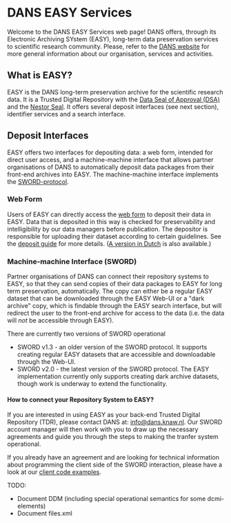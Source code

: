 DANS EASY Services
==================
Welcome to the DANS EASY Services web page! DANS offers, through its Electronic Archiving SYstem (EASY), long-term
data preservation services to scientific research community. Please, refer to the [DANS website] for more general
information about our organisation, services and activities.

[DANS website]: https://www.dans.knaw.nl/en

What is EASY?
-------------
EASY is the DANS long-term preservation archive for the scientific research data. It is a Trusted Digital Repository
with the [Data Seal of Approval (DSA)] and the [Nestor Seal]. It offers several deposit interfaces (see next section), 
identifier services and a search interface.

[Data Seal of Approval (DSA)]: http://www.datasealofapproval.org/en/
[Nestor Seal]: http://www.langzeitarchivierung.de/Subsites/nestor/EN/nestor-Siegel/siegel_node.html

Deposit Interfaces
------------------
EASY offers two interfaces for depositing data: a web form, intended for direct user access, and a machine-machine
interface that allows partner organisations of DANS to automatically deposit data packages from their front-end archives
into EASY. The machine-machine interface implements the [SWORD-protocol].

[SWORD-protocol]: http://swordapp.org/

### Web Form
Users of EASY can directly access the [web form] to deposit their data in EASY. Data that is deposited in this way is 
checked for preservability and intelligibility by our data managers before publication. The depositor is responsible for
uploading their dataset according to certain guidelines. See the [deposit guide] for more details. ([A version in Dutch] is also available.)

[web form]: https://easy.dans.knaw.nl/ui/deposit
[deposit guide]: pdf/DEP_All%20other%20disciplinesUK.pdf
[A version in Dutch]: pdf/DEP_All%20other%20disciplinesNL.pdf

### Machine-machine Interface (SWORD)
Partner organisations of DANS can connect their repository systems to EASY, so that they can send copies of their data packages to
EASY for long term preservation, automatically. The copy can either be a regular EASY dataset that can be downloaded through the
EASY Web-UI or a "dark archive" copy, which is findable through the EASY search interface, but will redirect the user to the 
front-end archive for access to the data (i.e. the data will *not* be accessible through EASY).

There are currently two versions of SWORD operational

* SWORD v1.3 - an older version of the SWORD protocol. It supports creating regular EASY datasets that are accessible and downloadable
  through the Web-UI.
* SWORD v2.0 - the latest version of the SWORD protocol. The EASY implementation currently only supports creating dark archive datasets,
  though work is underway to extend the functionality.
  
#### How to connect your Repository System to EASY?
If you are interested in using EASY as your back-end Trusted Digital Repository (TDR), please contact DANS at: info@dans.knaw.nl.
Our SWORD account manager will then work with you to draw up the necessary agreements and guide you through the steps to making the 
tranfer system operational.

If you already have an agreement and are looking for technical information about programming the client side of the SWORD interaction,
please have a look at our [client code examples]. 

[client code examples]: https://github.com/DANS-KNAW/easy-sword2-dans-examples


TODO: 

* Document DDM (including special operational semantics for some dcmi-elements)
* Document files.xml








